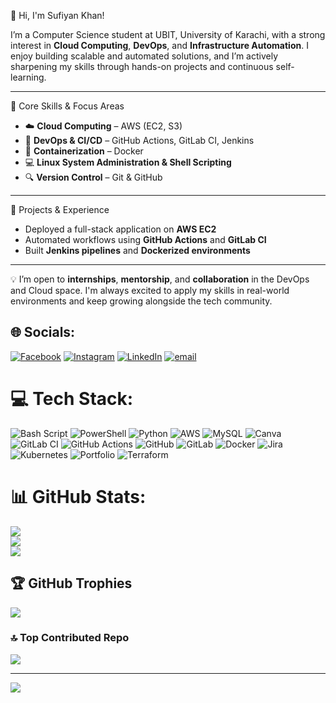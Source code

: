👋 Hi, I'm Sufiyan Khan!

I’m a Computer Science student at UBIT, University of Karachi, with a strong interest in **Cloud Computing**, **DevOps**, and **Infrastructure Automation**. I enjoy building scalable and automated solutions, and I’m actively sharpening my skills through hands-on projects and continuous self-learning.

---

🔧 Core Skills & Focus Areas

- ☁️ **Cloud Computing** – AWS (EC2, S3)  
- 🔄 **DevOps & CI/CD** – GitHub Actions, GitLab CI, Jenkins  
- 🐳 **Containerization** – Docker  
- 💻 **Linux System Administration & Shell Scripting**  
- 🔍 **Version Control** – Git & GitHub  

---

🚀 Projects & Experience

- Deployed a full-stack application on **AWS EC2**
- Automated workflows using **GitHub Actions** and **GitLab CI**
- Built **Jenkins pipelines** and **Dockerized environments**

---

💡 I’m open to **internships**, **mentorship**, and **collaboration** in the DevOps and Cloud space. I'm always excited to apply my skills in real-world environments and keep growing alongside the tech community.


## 🌐 Socials:
[![Facebook](https://img.shields.io/badge/Facebook-%231877F2.svg?logo=Facebook&logoColor=white)](https://facebook.com/SufiyanKhan) [![Instagram](https://img.shields.io/badge/Instagram-%23E4405F.svg?logo=Instagram&logoColor=white)](https://instagram.com/sufiyan._.khaan) [![LinkedIn](https://img.shields.io/badge/LinkedIn-%230077B5.svg?logo=linkedin&logoColor=white)](https://linkedin.com/in/sufiyan-khan-cloud) [![email](https://img.shields.io/badge/Email-D14836?logo=gmail&logoColor=white)](mailto:sufiikhan980@gmail.com) 

# 💻 Tech Stack:
![Bash Script](https://img.shields.io/badge/bash_script-%23121011.svg?style=for-the-badge&logo=gnu-bash&logoColor=white) ![PowerShell](https://img.shields.io/badge/PowerShell-%235391FE.svg?style=for-the-badge&logo=powershell&logoColor=white) ![Python](https://img.shields.io/badge/python-3670A0?style=for-the-badge&logo=python&logoColor=ffdd54) ![AWS](https://img.shields.io/badge/AWS-%23FF9900.svg?style=for-the-badge&logo=amazon-aws&logoColor=white) ![MySQL](https://img.shields.io/badge/mysql-4479A1.svg?style=for-the-badge&logo=mysql&logoColor=white) ![Canva](https://img.shields.io/badge/Canva-%2300C4CC.svg?style=for-the-badge&logo=Canva&logoColor=white) ![GitLab CI](https://img.shields.io/badge/gitlab%20CI-%23181717.svg?style=for-the-badge&logo=gitlab&logoColor=white) ![GitHub Actions](https://img.shields.io/badge/github%20actions-%232671E5.svg?style=for-the-badge&logo=githubactions&logoColor=white) ![GitHub](https://img.shields.io/badge/github-%23121011.svg?style=for-the-badge&logo=github&logoColor=white) ![GitLab](https://img.shields.io/badge/gitlab-%23181717.svg?style=for-the-badge&logo=gitlab&logoColor=white) ![Docker](https://img.shields.io/badge/docker-%230db7ed.svg?style=for-the-badge&logo=docker&logoColor=white) ![Jira](https://img.shields.io/badge/jira-%230A0FFF.svg?style=for-the-badge&logo=jira&logoColor=white) ![Kubernetes](https://img.shields.io/badge/kubernetes-%23326ce5.svg?style=for-the-badge&logo=kubernetes&logoColor=white) ![Portfolio](https://img.shields.io/badge/Portfolio-%23000000.svg?style=for-the-badge&logo=firefox&logoColor=#FF7139) ![Terraform](https://img.shields.io/badge/terraform-%235835CC.svg?style=for-the-badge&logo=terraform&logoColor=white)
# 📊 GitHub Stats:
![](https://github-readme-stats.vercel.app/api?username=SufiyanKhanCloud&theme=dark&hide_border=false&include_all_commits=false&count_private=false)<br/>
![](https://nirzak-streak-stats.vercel.app/?user=SufiyanKhanCloud&theme=dark&hide_border=false)<br/>
![](https://github-readme-stats.vercel.app/api/top-langs/?username=SufiyanKhanCloud&theme=dark&hide_border=false&include_all_commits=false&count_private=false&layout=compact)

## 🏆 GitHub Trophies
![](https://github-profile-trophy.vercel.app/?username=SufiyanKhanCloud&theme=radical&no-frame=false&no-bg=true&margin-w=4)

### 🔝 Top Contributed Repo
![](https://github-contributor-stats.vercel.app/api?username=SufiyanKhanCloud&limit=5&theme=dark&combine_all_yearly_contributions=true)

---
[![](https://visitcount.itsvg.in/api?id=SufiyanKhanCloud&icon=0&color=0)](https://visitcount.itsvg.in)

<!-- Proudly created with GPRM ( https://gprm.itsvg.in ) -->

